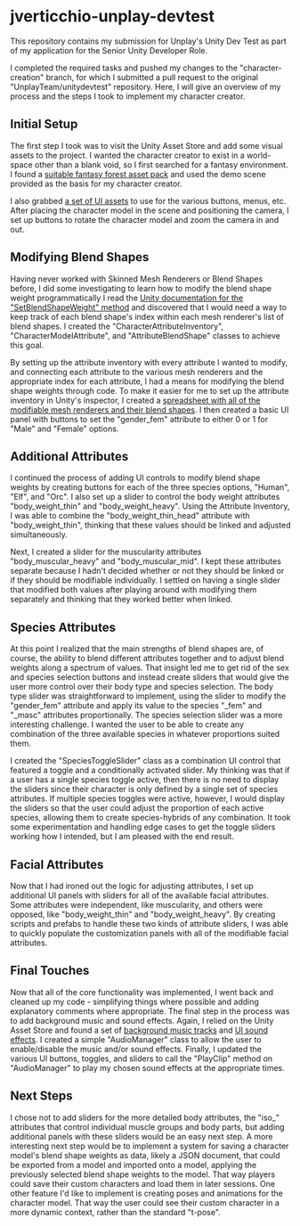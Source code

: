 # jverticchio-unplay-devtest
This repository contains my submission for Unplay's Unity Dev Test as part of my application for the Senior Unity Developer Role.

I completed the required tasks and pushed my changes to the "character-creation" branch, for which I submitted a pull request to the original "UnplayTeam/unitydevtest" repository.
Here, I will give an overview of my process and the steps I took to implement my character creator.

## Initial Setup
The first step I took was to visit the Unity Asset Store and add some visual assets to the project. I wanted the character creator to exist in a world-space other than a blank void,
so I first searched for a fantasy environment. I found a [suitable fantasy forest asset pack](https://assetstore.unity.com/packages/3d/environments/fantasy/fantasy-forest-environment-free-demo-35361) and used the demo scene provided as the basis for my character creator.

I also grabbed [a set of UI assets](https://assetstore.unity.com/packages/2d/gui/rpg-fantasy-mobile-gui-with-source-files-166086) to use for the various buttons, menus, etc.
After placing the character model in the scene and positioning the camera, I set up buttons to rotate the character model and zoom the camera in and out. 

## Modifying Blend Shapes
Having never worked with Skinned Mesh Renderers or Blend Shapes before, I did some investigating to learn how to modify the blend shape weight programmatically 
I read the [Unity documentation for the "SetBlendShapeWeight" method](https://docs.unity3d.com/ScriptReference/SkinnedMeshRenderer.SetBlendShapeWeight.html) and discovered that I would need a way
to keep track of each blend shape's index within each mesh renderer's list of blend shapes. I created the "CharacterAttributeInventory", "CharacterModelAttribute", and "AttributeBlendShape" classes to achieve this goal.

By setting up the attribute inventory with every attribute I wanted to modify, and connecting each attribute to the various mesh renderers and the appropriate index for each attribute, I had a means
for modifying the blend shape weights through code. To make it easier for me to set up the attribute inventory in Unity's inspector, I created a [spreadsheet with all of the modifiable mesh renderers and their blend shapes](https://docs.google.com/spreadsheets/d/1LLgAzo8V3LqaOCe664QkfWwgPib1FGVCx6CGykS0yJY/edit?usp=sharing).
I then created a basic UI panel with buttons to set the "gender_fem" attribute to either 0 or 1 for "Male" and "Female" options.

## Additional Attributes
I continued the process of adding UI controls to modify blend shape weights by creating buttons for each of the three species options, "Human", "Elf", and "Orc".
I also set up a slider to control the body weight attributes "body_weight_thin" and "body_weight_heavy". Using the Attribute Inventory, I was able to combine the "body_weight_thin_head" attribute with
"body_weight_thin", thinking that these values should be linked and adjusted simultaneously. 

Next, I created a slider for the muscularity attributes "body_muscular_heavy" and "body_muscular_mid". I kept these attributes separate because I hadn't decided whether or not they should be linked or
if they should be modifiable individually. I settled on having a single slider that modified both values after playing around with modifying them separately and thinking that they worked better when linked.

## Species Attributes
At this point I realized that the main strengths of blend shapes are, of course, the ability to blend different attributes together and to adjust blend weights along a spectrum of values.
That insight led me to get rid of the sex and species selection buttons and instead create sliders that would give the user more control over their body type and species selection.
The body type slider was straightforward to implement, using the slider to modify the "gender_fem" attribute and apply its value to the species "\_fem" and "\_masc" attributes proportionally. 
The species selection slider was a more interesting challenge. I wanted the user to be able to create any combination of the three available species in whatever proportions suited them.

I created the "SpeciesToggleSlider" class as a combination UI control that featured a toggle and a conditionally activated slider. My thinking was that if a user has a single
species toggle active, then there is no need to display the sliders since their character is only defined by a single set of species attributes. If multiple species toggles were active, however,
I would display the sliders so that the user could adjust the proportion of each active species, allowing them to create species-hybrids of any combination. It took some experimentation 
and handling edge cases to get the toggle sliders working how I intended, but I am pleased with the end result.

## Facial Attributes
Now that I had ironed out the logic for adjusting attributes, I set up additional UI panels with sliders for all of the available facial attributes. Some attributes were independent, like muscularity,
and others were opposed, like "body_weight_thin" and "body_weight_heavy". By creating scripts and prefabs to handle these two kinds of attribute sliders, I was able to quickly populate the 
customization panels with all of the modifiable facial attributes.

## Final Touches
Now that all of the core functionality was implemented, I went back and cleaned up my code - simplifying things where possible and adding explanatory comments where appropriate.
The final step in the process was to add background music and sound effects. Again, I relied on the Unity Asset Store and found a set of [background music tracks](https://assetstore.unity.com/packages/audio/music/orchestral/fantasy-exploration-music-213668) and [UI sound effects](https://assetstore.unity.com/packages/audio/sound-fx/fantasy-menu-sfx-57238).
I created a simple "AudioManager" class to allow the user to enable/disable the music and/or sound effects. Finally, I updated the various UI buttons, toggles, and sliders to call the "PlayClip" method on "AudioManager" to play my chosen sound effects at the appropriate times.

## Next Steps
I chose not to add sliders for the more detailed body attributes, the "iso_" attributes that control individual muscle groups and body parts, but adding additional panels with these sliders would be an easy next step.
A more interesting next step would be to implement a system for saving a character model's blend shape weights as data, likely a JSON document, that could be exported from a model and imported onto a model, applying the previously selected blend shape weights to the model. That way players could save their custom characters and load them in later sessions.
One other feature I'd like to implement is creating poses and animations for the character model. That way the user could see their custom character in a more dynamic context, rather than the standard "t-pose".
